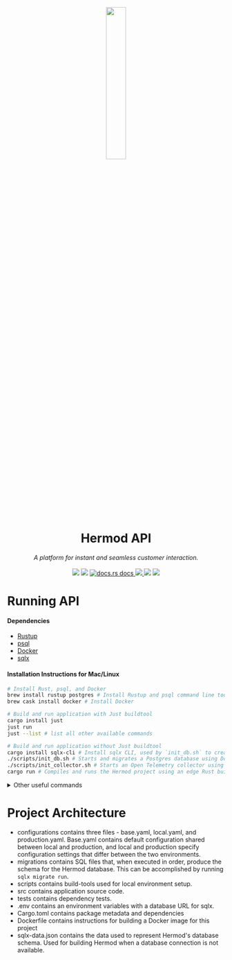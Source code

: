 <div align="center">
  <img src="https://user-images.githubusercontent.com/5386772/137525840-d6703c94-f7d8-4e6a-9435-27380c923dff.png" width="30%"/>
  <h1>Hermod API</h1>
 <em>
  A platform for instant and seamless customer interaction. 
 </em>
</div>
<br />

<div align="center" markdown="1">
<a href ="https://deps.rs/repo/github/hermodapp/api" target="_blank"><img src="https://deps.rs/repo/github/hermodapp/api/status.svg" /></a>
<a href ="https://github.com/hermodapp/api/actions/workflows/general.yml"  target="_blank"><img src="https://github.com/hermodapp/api/actions/workflows/general.yml/badge.svg" /></a>
<a href="https://docs.rs/hermod-api/*/hermod_api/"  target="_blank">
    <img src="https://img.shields.io/badge/docs-latest-blue.svg"
      alt="docs.rs docs" />
  </a>
  <a href="https://codecov.io/gh/hermodapp/api">
    <img src="https://codecov.io/gh/hermodapp/api/branch/main/graph/badge.svg?token=KN4LKTZI0X"/>
  </a>
  <a href="https://www.postman.com/rweas/workspace/hermod/overview"><img src="https://img.shields.io/badge/Postman-4e4e4e?logo=postman" /></a>
  <a href="#"><img src="https://img.shields.io/website-up-down-green-red/https/api.hermodapp.com/health_check" /></a>
</div>

# Running API
#### Dependencies
- [Rustup](https://rustup.rs)
- [psql](https://www.postgresql.org/download/)
- [Docker](https://www.docker.com/get-started)
- [sqlx](https://www.docs.rs/sqlx)

#### Installation Instructions for Mac/Linux
```bash
# Install Rust, psql, and Docker
brew install rustup postgres # Install Rustup and psql command line tool 
brew cask install docker # Install Docker

# Build and run application with Just buildtool
cargo install just
just run
just --list # list all other available commands

# Build and run application without Just buildtool
cargo install sqlx-cli # Install sqlx CLI, used by `init_db.sh` to create & migrate database
./scripts/init_db.sh # Starts and migrates a Postgres database using Docker
./scripts/init_collector.sh # Starts an Open Telemetry collector using Docker
cargo run # Compiles and runs the Hermod project using an edge Rust build (aka cargo r)
```

<details>
<summary>Other useful commands</summary>

<!-- readme-long-help:start -->
```bash
# Install optional Rust command-line utilities
cargo install sqlx-cli # (Optionally) Install sqlx CLI
cargo install bunyan # (Optionally) install Bunyan log formatter

# Other useful commands
cargo doc --open # Compiles and opens project documentation (aka cargo d)
cargo test # Runs unit and integration tests (aka cargo t)

cargo r | bunyan # Compiles and runs the project, piping log output to the Bunyan formatter
TEST_LOG=true cargo t | bunyan # Runs tests with logging, piping output to Bunyan

./scripts/stop_containers.sh # Stops all running Docker containers

sqlx mig add YOUR_MIGRATION_NAME # Create a new sqlx migration
sqlx mig run # Run your new migration
cargo sqlx prepare -- --lib # Rebuild sqlx's cache used for compile-time SQL guarantees
cargo sqlx prepare --check -- --lib

docker build -t hermod_api . # Build the release image of the application (will take a *very* long time, Rust has infamously long release compilation times)
docker run -p 8000:8000 hermod_api # Run the release image of the application

# Print lines-of-code
brew install cloc
cloc configuration src tests migrations scripts

# Open LLVM test coverage report
cargo llvm-cov --open --ignore-filename-regex "build.rs|src\/main.rs"

# Run GCC test coverage report
cargo tarpaullin

# Raise port limit on macOS
ulimit -n 10000
```
<!-- readme-long-help:end -->

</details>

# Project Architecture
- configurations contains three files - base.yaml, local.yaml, and production.yaml. Base.yaml contains default configuration shared between local and production, and local and production specify configuration settings that differ between the two environments.
- migrations contains SQL files that, when executed in order, produce the schema for the Hermod database. This can be accomplished by running `sqlx migrate run`. 
- scripts contains build-tools used for local environment setup.
- src contains application source code.
- tests contains dependency tests.
- .env contains an environment variables with a database URL for sqlx.
- Cargo.toml contains package metadata and dependencies
- Dockerfile contains instructions for building a Docker image for this project
- sqlx-data.json contains the data used to represent Hermod's database schema. Used for building Hermod when a database connection is not available.
